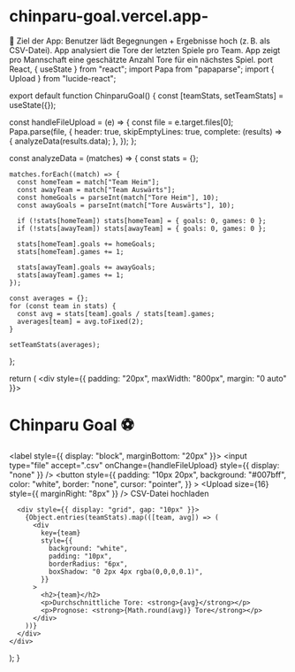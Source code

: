 # chinparu-goal.vercel.app-
🎯 Ziel der App: Benutzer lädt Begegnungen + Ergebnisse hoch (z. B. als CSV-Datei). App analysiert die Tore der letzten Spiele pro Team. App zeigt pro Mannschaft eine geschätzte Anzahl Tore für ein nächstes Spiel.
port React, { useState } from "react";
import Papa from "papaparse";
import { Upload } from "lucide-react";

export default function ChinparuGoal() {
  const [teamStats, setTeamStats] = useState({});

  const handleFileUpload = (e) => {
    const file = e.target.files[0];
    Papa.parse(file, {
      header: true,
      skipEmptyLines: true,
      complete: (results) => {
        analyzeData(results.data);
      },
    });
  };

  const analyzeData = (matches) => {
    const stats = {};

    matches.forEach((match) => {
      const homeTeam = match["Team Heim"];
      const awayTeam = match["Team Auswärts"];
      const homeGoals = parseInt(match["Tore Heim"], 10);
      const awayGoals = parseInt(match["Tore Auswärts"], 10);

      if (!stats[homeTeam]) stats[homeTeam] = { goals: 0, games: 0 };
      if (!stats[awayTeam]) stats[awayTeam] = { goals: 0, games: 0 };

      stats[homeTeam].goals += homeGoals;
      stats[homeTeam].games += 1;

      stats[awayTeam].goals += awayGoals;
      stats[awayTeam].games += 1;
    });

    const averages = {};
    for (const team in stats) {
      const avg = stats[team].goals / stats[team].games;
      averages[team] = avg.toFixed(2);
    }

    setTeamStats(averages);
  };

  return (
    <div style={{ padding: "20px", maxWidth: "800px", margin: "0 auto" }}>
      <h1>Chinparu Goal ⚽</h1>
      <label style={{ display: "block", marginBottom: "20px" }}>
        <input
          type="file"
          accept=".csv"
          onChange={handleFileUpload}
          style={{ display: "none" }}
        />
        <button
          style={{
            padding: "10px 20px",
            background: "#007bff",
            color: "white",
            border: "none",
            cursor: "pointer",
          }}
        >
          <Upload size={16} style={{ marginRight: "8px" }} />
          CSV-Datei hochladen
        </button>
      </label>

      <div style={{ display: "grid", gap: "10px" }}>
        {Object.entries(teamStats).map(([team, avg]) => (
          <div
            key={team}
            style={{
              background: "white",
              padding: "10px",
              borderRadius: "6px",
              boxShadow: "0 2px 4px rgba(0,0,0,0.1)",
            }}
          >
            <h2>{team}</h2>
            <p>Durchschnittliche Tore: <strong>{avg}</strong></p>
            <p>Prognose: <strong>{Math.round(avg)} Tore</strong></p>
          </div>
        ))}
      </div>
    </div>
  );
}

